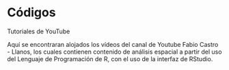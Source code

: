 # Códigos 
Tutoriales de YouTube

Aquí se encontraran alojados los vídeos del canal de Youtube Fabio Castro - Llanos, los cuales contienen contenido de análisis espacial a partir del uso del Lenguaje de Programación de R, con el uso de la interfaz de RStudio.

